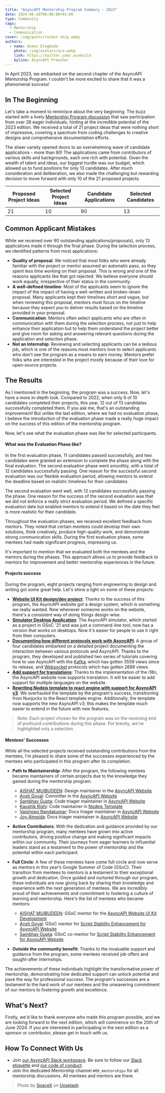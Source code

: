 ```yaml
---
title: "AsyncAPI Mentorship Program Summary - 2023"
date: 2024-06-28T06:00:00+01:00
type: Community
tags:
  - Mentorship 
  - Communication
cover: /img/posts/rocket-ship.webp
authors:
  - name: Azeez Elegbede
    photo: /img/avatars/ace.webp
    link: https://twitter.com/_acebuild
    byline: AsyncAPI Preacher
---
```



In April 2023, we embarked on the second chapter of the AsyncAPI Mentorship Program. I couldn't be more excited to share that it was a phenomenal success!

## In The Beginning

Let's take a moment to reminisce about the very beginning. The buzz started with a lively [Mentorship Program discussion](https://github.com/orgs/asyncapi/discussions/689) that saw participation from over 28 eager individuals, hinting at the incredible potential of the 2023 edition. We received a total of 21 project ideas that were nothing short of impressive, covering a spectrum from coding challenges to creative designs and comprehensive documentation efforts. 

The sheer variety opened doors to an overwhelming wave of candidate applications - more than 90! The applications came from contributors of various skills and backgrounds, each one rich with potential. Given the wealth of talent and ideas, our biggest hurdle was our budget, which allowed us to fund positions for only 13 candidates. After much consideration and deliberation, we also made the challenging but rewarding decision to move forward with only 10 of the 21 proposed projects.

| Proposed Project Ideas | Selected Project Ideas | Candidate Applications | Selected Candidates |
|------------------------|------------------------|------------------------|---------------------|
|   21                   |   10                   |  90                    |  13                 |

## Common Applicant Mistakes

While we received over 90 outstanding applications(proposals), only 13 applications made it through the final phase. During the selection process, we identified patterns from most applications:
- **Quality of proposal**: We noticed that most folks who were already familiar with the project or mentor assumed an automatic pass, so they spent less time working on their proposal. This is wrong and one of the reasons applicants like that got rejected. We believe everyone should work equally, irrespective of their status in the community. 
- **A well-defined timeline**: Most of the applicants seem to ignore the impact of the impact of having a well-written and broken-down proposal. Many applicants kept their timelines short and vague, but when reviewing this proposal, mentors must focus on the timeline because they expect you to deliver results based on the timeline provided in your proposal.
- **Communication**: Mentors often select applicants who are often in communication with them during the selection process, not just to help enhance their application but to help them understand the project better and give room for asking and answering relevant questions during the application and selection phase. 
- **Not an Internship**: Reviewing and selecting applicants can be a tedious job, which is one of the reasons most mentors love to select applicants who don't see the program as a means to earn money. Mentors prefer folks who are interested in the project mostly because of their love for open-source projects.

## The Results

As I mentioned in the beginning, the program was a success. Now, let's have a more in-depth look. Compared to 2022, when only 6 of 10 candidates completed their projects, this year, 12 out of 13 candidates successfully completed them. If you ask me, that's an outstanding improvement! But unlike the last edition, where we had no evaluation phase, I believe the introduction of the evaluation phase made a really huge impact on the success of this edition of the mentorship program.

Now, let's see what the evaluation phase was like for selected participants. 

#### What was the Evaluation Phase like?

In the first evaluation phase, 11 candidates passed successfully, and two candidates were granted an extension to complete the phase along with the final evaluation. The second evaluation phase went smoothly, with a total of 12 candidates successfully passing. One reason for the successful second evaluation was our flexible evaluation period, allowing mentors to extend the deadline based on realistic timelines for their candidates.

The second evaluation went well, with 12 candidates successfully passing the phase. One reason for the success of the second evaluation was that we did not enforce a really strict evaluation period. We defined a specific evaluation date but enabled mentors to extend it based on the date they feel is more realistic for their candidate.

Throughout the evaluation phases, we received excellent feedback from mentors. They noted that certain mentees could develop their own solutions, think creatively, produce high-quality work, and demonstrate strong communication skills. During the first evaluation phase, some mentees had made significant progress, impressing us.

It's important to mention that we evaluated both the mentees and the mentors during the phases. This approach allows us to provide feedback to mentors for improvement and better mentorship experiences in the future.


#### Projects success

During the program, eight projects ranging from engineering to design and writing got some great help. Let's shine a light on some of these projects:

- **[Website UI Kit design/dev project](https://github.com/asyncapi/design-system/issues/4)**: Thanks to the success of this program, the AsyncAPI website got a design system, which is something we really wanted. Now whenever someone works on the website, there's a consistent way of doing things design-wise. 
- **[Simulator Desktop Application](https://github.com/asyncapi/community/issues/691)**:  The AsyncAPI simulator, which started as a project in GSoC '21 and was just a command-line tool, now has a version that works on desktops. Now it's easier for people to use it right from their computers. 
- **[Documenting how different protocols work with AsyncAPI](https://github.com/orgs/asyncapi/discussions/533)**: A group of four candidates embarked on a detailed project documenting the interaction between various protocols and AsyncAPI. Thanks to the program, they developed and published two series of tutorials covering how to use AsyncAPI with the [Kafka](/docs/tutorials/kafka), which has gotten 3559 views since its release, and [Websocket](/docs/tutorials/websocket) protocols which has gotten 2689 views.
- **[Add support for translations](https://github.com/asyncapi/website/issues/267)**: Thanks to the implementation of the i18n, the AsyncAPI website now supports translation. It will be easier to add support for multiple languages on the website. 
- **[Rewriting Nodejs template to react engine with support for AsyncAPI v3](https://github.com/asyncapi/nodejs-template/issues/133)**: We overhauled the template by the program's success, transitioning from Nunjucks to the React template engine. Additionally, the template now supports the new AsyncAPI v3; this makes the template much easier to extend in the future with new features.

> Note: Each project chosen for the program was on the receiving end of profound contributions during this phase. For brevity, we’ve highlighted only a selection.

#### Mentees' Successes  

While all the selected projects received outstanding contributions from the mentees, I'm pleased to share some of the successes experienced by the mentees who participated in this program after its completion.

- **Path to Maintainership**: After the program, the following mentees became maintainers of certain projects due to the knowledge they gained during the mentorship program.

  - [AISHAT MUIBUDEEN](https://github.com/Mayaleeeee): Design maintainer in the [AsyncAPI Website](https://github.com/asyncapi/website)
  - [Ansh Goyal](https://githunshgoyalevi,l/): Committer in the [AsyncAPI Website](https://github.com/asyncapi/website)
  - [Sambhav Gupta](https://github.com/sambhavgupta0705): Code triager maintainer in [AsyncAPI Website](https://github.com/asyncapi/website)
  - [Kaushik Rishi](https://github.com/kaushik-rishi): Code maintainer in [Nodejs Template](https://github.com,/asyncapi/nodejs-template)
  - [Vaishnavi Nandakumar](https://github.com/VaishnaviNandakumar): Docs triager maintainer in [AsyncAPI Website](https://github.com/asyncapi/website)
  - [Joy Almeida](https://github.com/J0SAL): Docs triager maintainer in [AsyncAPI Website](https://github.com/asyncapi/website)

- **Active Contributors**: With the dedication and guidance provided by our mentorship program, many mentees have grown into active contributors, driving positive change and making significant impacts within our community. Their journeys from eager learners to influential leaders stand as a testament to the power of mentorship and the potential within each participant.
- **Full Circle**: A few of these mentees have come full circle and now serve as mentors in this year’s Google Summer of Code (GSoC). Their transition from mentees to mentors is a testament to their exceptional growth and dedication. Once guided and nurtured through our program, these individuals are now giving back by sharing their knowledge and experience with the next generation of mentees. We are incredibly proud of their achievements and commitment to fostering a culture of learning and mentorship. Here's the list of mentees who became mentors:

  - [AISHAT MUIBUDEEN](https://github.com/Mayaleeeee): GSoC mentor for the [AsyncAPI Website UI Kit Development](https://github.com/asyncapi/community/blob/master/mentorship/summerofcode/2024/asyncapi-gsoc-ideas-page.md#5-asyncapi-website-ui-kit-development)
  - [Ansh Goyal](https://github.com/anshgoyalevil/): GSoC mentor for [Script Stability Enhancement for AsyncAPI Website](https://github.com/asyncapi/community/blob/master/mentorship/summerofcode/2024/asyncapi-gsoc-ideas-page.md#2-script-stability-enhancement-for-asyncapi-website)
  - [Sambhav Gupta](https://github.com/anshgoyalevil/): GSoC co-mentor for [Script Stability Enhancement for AsyncAPI Website](https://github.com/asyncapi/community/blob/master/mentorship/summerofcode/2024/asyncapi-gsoc-ideas-page.md#2-script-stability-enhancement-for-asyncapi-website)

- **Outside the community benefit**: Thanks to the invaluable support and guidance from the program, some mentees received job offers and sought-after internships.

The achievements of these individuals highlight the transformative power of mentorship, demonstrating how dedicated support can unlock potential and pave the way for professional success. The program's successes are a testament to the hard work of our mentees and the unwavering commitment of our mentors to fostering growth and excellence.

## What's Next? 

Firstly, we'd like to thank everyone who made this program possible, and we are looking forward to the next edition, which will commence on the 20th of June 2024. If you are interested in participating in the next edition as a sponsor or contributor, please get in touch with us.

## How To Connect With Us

- Join [our AsyncAPI Slack workspace](https://asyncapi.slack.com/). Be sure to follow our [Slack etiquette](https://github.com/asyncapi/.github/blob/master/slack-etiquette.md) and [our code of conduct](https://github.com/asyncapi/.github/blob/master/CODE_OF_CONDUCT.md).
- Join the dedicated Mentorship channel `#09_mentorships` for all mentorship discussions. All mentees and mentors are there.

> Photo by <a href="https://unsplash.com/@spacex?utm_content=creditCopyText&utm_medium=referral&utm_source=unsplash">SpaceX</a> on <a href="https://unsplash.com/photos/gray-spacecraft-taking-off-during-daytime-OHOU-5UVIYQ?utm_content=creditCopyText&utm_medium=referral&utm_source=unsplash">Unsplash</a>
